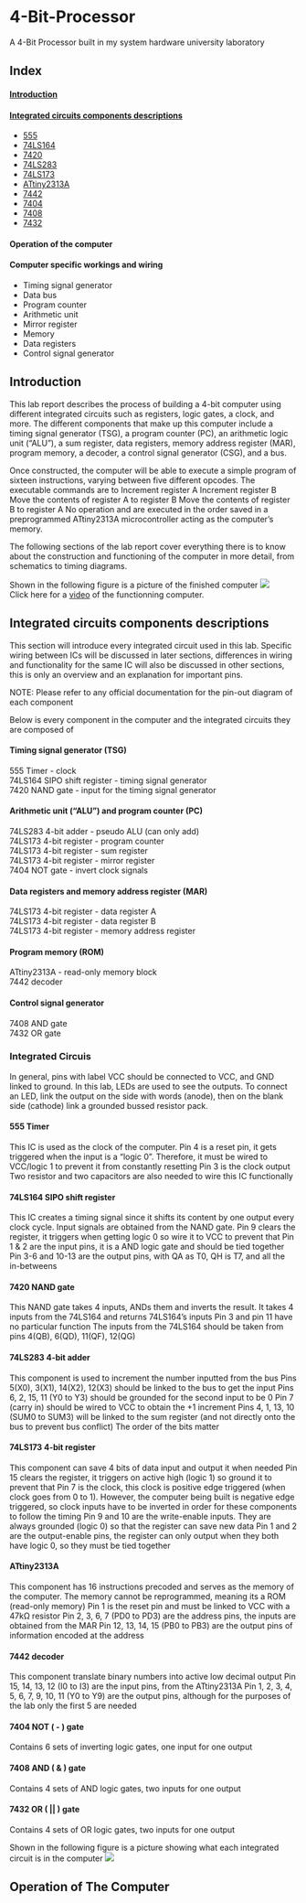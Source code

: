 # 4-Bit-Processor
A 4-Bit Processor built in my system hardware university laboratory

## Index
#### [Introduction](#introduction-1)
#### [Integrated circuits components descriptions](#integrated-circuits-components-descriptions-1)
- [555](#555-timer)<br>
- [74LS164](#74ls164-sipo-shift-register)<br>
- [7420](#7420-nand-gate)<br>
- [74LS283](#74ls283-4-bit-adder)<br>
- [74LS173](#74ls173-4-bit-register)<br>
- [ATtiny2313A](#attiny2313a)<br>
- [7442](#7442-decoder)<br>
- [7404](#7404-not-----gate)<br>
- [7408](#7408-and----gate)<br>
- [7432](#7432-or----gate)<br>
#### Operation of the computer
#### Computer specific workings and wiring
- Timing signal generator
- Data bus
- Program counter
- Arithmetic unit
- Mirror register
- Memory
- Data registers
- Control signal generator

## Introduction
This lab report describes the process of building a 4-bit computer using different integrated circuits such as registers, logic gates, a clock, and more. The different components that make up this computer include a timing signal generator (TSG), a program counter (PC), an arithmetic logic unit (“ALU”), a sum register, data registers, memory address register (MAR), program memory, a decoder, a control signal generator (CSG), and a bus. 

Once constructed, the computer will be able to execute a simple program of sixteen instructions, varying between five different opcodes. The executable commands are to 
Increment register A
Increment register B
Move the contents of register A to register B
Move the contents of register B to register A
No operation
and are executed in the order saved in a preprogrammed ATtiny2313A microcontroller acting as the computer’s memory.

The following sections of the lab report cover everything there is to know about the construction and functioning of the computer in more detail, from schematics to timing diagrams.

Shown in the following figure is a picture of the finished computer
![](final_board.png) <br>
Click here for a [video](https://youtube.com/shorts/8P3Bk8ZhHko?si=GYPgo7M3aASAGeQ_) of the functionning computer.

## Integrated circuits components descriptions
This section will introduce every integrated circuit used in this lab. Specific wiring between ICs will be discussed in later sections, differences in wiring and functionality for the same IC will also be discussed in other sections, this is only an overview and an explanation for important pins.

NOTE: Please refer to any official documentation for the pin-out diagram of each component  

Below is every component in the computer and the integrated circuits they are composed of

#### Timing signal generator (TSG)
555 Timer - clock<br>
74LS164 SIPO shift register - timing signal generator<br>
7420 NAND gate - input for the timing signal generator
#### Arithmetic unit (“ALU”) and program counter (PC)
74LS283 4-bit adder - pseudo ALU (can only add)<br>
74LS173 4-bit register - program counter<br>
74LS173 4-bit register - sum register<br>
74LS173 4-bit register - mirror register<br>
7404 NOT gate - invert clock signals
#### Data registers and memory address register (MAR)
74LS173 4-bit register - data register A<br>
74LS173 4-bit register - data register B<br>
74LS173 4-bit register - memory address register
#### Program memory (ROM)
ATtiny2313A - read-only memory block<br>
7442 decoder
#### Control signal generator
7408 AND gate<br>
7432 OR gate

### Integrated Circuis

In general, pins with label VCC should be connected to VCC, and GND linked to ground.
In this lab, LEDs are used to see the outputs. To connect an LED, link the output on the side with words (anode), then on the blank side (cathode) link a grounded bussed resistor pack.
 
#### 555 Timer
This IC is used as the clock of the computer.
Pin 4 is a reset pin, it gets triggered when the input is a “logic 0”. Therefore, it must be wired to VCC/logic 1 to prevent it from constantly resetting
Pin 3 is the clock output
Two resistor and two capacitors are also needed to wire this IC functionally

#### 74LS164 SIPO shift register
This IC creates a timing signal since it shifts its content by one output every clock cycle. Input signals are obtained from the NAND gate.
Pin 9 clears the register, it triggers when getting logic 0 so wire it to VCC to prevent that
Pin 1 & 2 are the input pins, it is a AND logic gate and should be tied together
Pin 3-6 and 10-13 are the output pins, with QA as T0, QH is T7, and all the in-betweens

#### 7420 NAND gate
This NAND gate takes 4 inputs, ANDs them and inverts the result. It takes 4 inputs from the 74LS164 and returns 74LS164’s inputs
Pin 3 and pin 11 have no particular function
The inputs from the 74LS164 should be taken from pins 4(QB), 6(QD), 11(QF), 12(QG)

#### 74LS283 4-bit adder
This component is used to increment the number inputted from the bus
Pins 5(X0), 3(X1), 14(X2), 12(X3) should be linked to the bus to get the input
Pins 6, 2, 15, 11 (Y0 to Y3) should be grounded for the second input to be 0
Pin 7 (carry in) should be wired to VCC to obtain the +1 increment
Pins 4, 1, 13, 10 (SUM0 to SUM3) will be linked to the sum register (and not directly onto the bus to prevent bus conflict)
The order of the bits matter

#### 74LS173 4-bit register 
This component can save 4 bits of data input and output it when needed
Pin 15 clears the register, it triggers on active high (logic 1) so ground it to prevent that
Pin 7 is the clock, this clock is positive edge triggered (when clock goes from 0 to 1). However, the computer being built is negative edge triggered, so clock inputs have to be inverted in order for these components to follow the timing
Pin 9 and 10 are the write-enable inputs. They are always grounded (logic 0) so that the register can save new data
Pin 1 and 2 are the output-enable pins, the register can only output when they both have logic 0, so they must be tied together

#### ATtiny2313A
This component has 16 instructions precoded and serves as the memory of the computer. The memory cannot be reprogrammed, meaning its a ROM (read-only memory)
Pin 1 is the reset pin and must be linked to VCC with a 47kΩ resistor
Pin 2, 3, 6, 7 (PD0 to PD3) are the address pins, the inputs are obtained from the MAR
Pin 12, 13, 14, 15 (PB0 to PB3) are the output pins of information encoded at the address

#### 7442 decoder
This component translate binary numbers into active low decimal output
Pin 15, 14, 13, 12 (I0 to I3) are the input pins, from the ATtiny2313A
Pin 1, 2, 3, 4, 5, 6, 7, 9, 10, 11 (Y0 to Y9) are the output pins, although for the purposes of the lab only the first 5 are needed

#### 7404 NOT ( - ) gate
Contains 6 sets of inverting logic gates, one input for one output

#### 7408 AND ( & ) gate
Contains 4 sets of AND logic gates, two inputs for one output

#### 7432 OR ( || ) gate
Contains 4 sets of OR logic gates, two inputs for one output

Shown in the following figure is a picture showing what each integrated circuit is in the computer
![](board_components.jpg)

## Operation of The Computer

